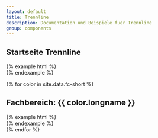 ```yaml
---
layout: default
title: Trennline
description: Documentation und Beispiele fuer Trennline
group: components
---
```


<!-- trennline -->
<section>
  <h2>Startseite Trennline</h2>
  {% example html %}
  <section class="element-wrapper line-default">
    <div class="container">
      <div class="row">
        <div class="line-wrapper">
        </div>
      </div>
    </div>
  </section>
  {% endexample %}
</section>

<!-- Fachbereiche -->
 {% for color in site.data.fc-short %}
<section>
  <h2>Fachbereich: {{ color.longname }}</h2>
  {% example html %}
  <section class="element-wrapper line-fc-{{ color.shortname }}">
    <div class="container">
      <div class="row">
        <div class="line-wrapper">
        </div>
      </div>
    </div>
  </section>
  {% endexample %}
</section>
 {% endfor %}
